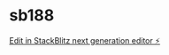# sb188

[Edit in StackBlitz next generation editor ⚡️](https://stackblitz.com/~/github.com/priveight02/sb188)